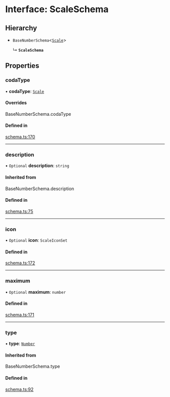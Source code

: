 # Interface: ScaleSchema

## Hierarchy

- `BaseNumberSchema`<[`Scale`](../enums/ValueHintType.md#scale)\>

  ↳ **`ScaleSchema`**

## Properties

### codaType

• **codaType**: [`Scale`](../enums/ValueHintType.md#scale)

#### Overrides

BaseNumberSchema.codaType

#### Defined in

[schema.ts:170](https://github.com/coda/packs-sdk/blob/main/schema.ts#L170)

___

### description

• `Optional` **description**: `string`

#### Inherited from

BaseNumberSchema.description

#### Defined in

[schema.ts:75](https://github.com/coda/packs-sdk/blob/main/schema.ts#L75)

___

### icon

• `Optional` **icon**: `ScaleIconSet`

#### Defined in

[schema.ts:172](https://github.com/coda/packs-sdk/blob/main/schema.ts#L172)

___

### maximum

• `Optional` **maximum**: `number`

#### Defined in

[schema.ts:171](https://github.com/coda/packs-sdk/blob/main/schema.ts#L171)

___

### type

• **type**: [`Number`](../enums/ValueType.md#number)

#### Inherited from

BaseNumberSchema.type

#### Defined in

[schema.ts:92](https://github.com/coda/packs-sdk/blob/main/schema.ts#L92)
